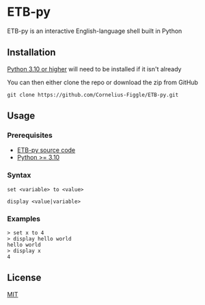 # ETB-py

ETB-py is an interactive English-language shell built in Python

## Installation

[Python 3.10 or higher](https://www.python.org/downloads/) will need to be installed if it isn't already

You can then either clone the repo or download the zip from GitHub

```shell
git clone https://github.com/Cornelius-Figgle/ETB-py.git
```

## Usage

### Prerequisites

- [ETB-py source code](https://github.com/Cornelius-Figgle/ETB-py)
- [Python >= 3.10](https://www.python.org/downloads/)

### Syntax

```shell
set <variable> to <value>

display <value|variable>
```

### Examples

```shell
> set x to 4
> display hello world
hello world
> display x
4
```

## License

[MIT](https://choosealicense.com/licenses/mit/)
